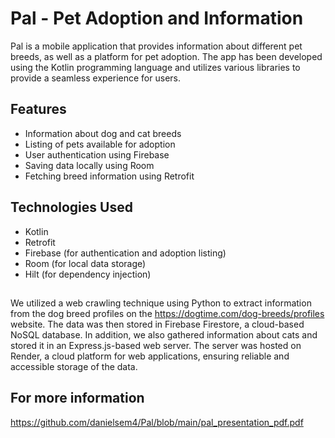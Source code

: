 # Pal - Pet Adoption and Information
Pal is a mobile application that provides information about different pet breeds, as well as a platform for pet adoption.
The app has been developed using the Kotlin programming language and utilizes various libraries to provide a seamless experience for users.

## Features
- Information about dog and cat breeds
- Listing of pets available for adoption
- User authentication using Firebase
- Saving data locally using Room
- Fetching breed information using Retrofit

## Technologies Used
- Kotlin
- Retrofit
- Firebase (for authentication and adoption listing)
- Room (for local data storage)
- Hilt (for dependency injection)

## 

We utilized a web crawling technique using Python to extract information from the dog breed profiles on the https://dogtime.com/dog-breeds/profiles website. The data was then stored in Firebase Firestore, a cloud-based NoSQL database. In addition, we also gathered information about cats and stored it in an Express.js-based web server. The server was hosted on Render, a cloud platform for web applications, ensuring reliable and accessible storage of the data.

## For more information
https://github.com/danielsem4/Pal/blob/main/pal_presentation_pdf.pdf
